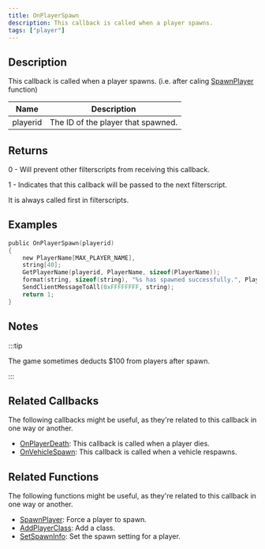 ```yaml
---
title: OnPlayerSpawn
description: This callback is called when a player spawns.
tags: ["player"]
---
```


## Description

This callback is called when a player spawns. (i.e. after caling [SpawnPlayer](../functions/SpawnPlayer) function)

| Name     | Description                        |
| -------- | ---------------------------------- |
| playerid | The ID of the player that spawned. |

## Returns

0 - Will prevent other filterscripts from receiving this callback.

1 - Indicates that this callback will be passed to the next filterscript.

It is always called first in filterscripts.

## Examples

```c
public OnPlayerSpawn(playerid)
{
    new PlayerName[MAX_PLAYER_NAME],
    string[40];
    GetPlayerName(playerid, PlayerName, sizeof(PlayerName));
    format(string, sizeof(string), "%s has spawned successfully.", PlayerName);
    SendClientMessageToAll(0xFFFFFFFF, string);
    return 1;
}
```

## Notes

:::tip

The game sometimes deducts \$100 from players after spawn.

:::

## Related Callbacks

The following callbacks might be useful, as they're related to this callback in one way or another. 

- [OnPlayerDeath](OnPlayerDeath): This callback is called when a player dies. 
- [OnVehicleSpawn](OnVehicleSpawn): This callback is called when a vehicle respawns. 

## Related Functions

The following functions might be useful, as they're related to this callback in one way or another. 

- [SpawnPlayer](../functions/SpawnPlayer): Force a player to spawn.
- [AddPlayerClass](../functions/AddPlayerClass): Add a class.
- [SetSpawnInfo](../functions/SetSpawnInfo): Set the spawn setting for a player.
